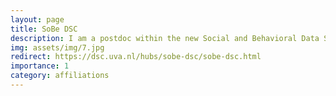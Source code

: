 ```yaml
---
layout: page
title: SoBe DSC
description: I am a postdoc within the new Social and Behavioral Data Science Centre -- the data science hub within our faculty.
img: assets/img/7.jpg
redirect: https://dsc.uva.nl/hubs/sobe-dsc/sobe-dsc.html
importance: 1
category: affiliations
---
```

